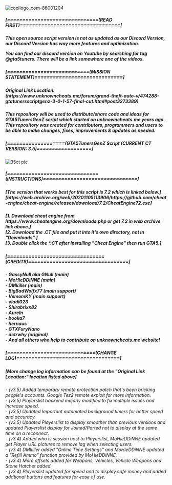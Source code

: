 ![coollogo_com-86001204](https://user-images.githubusercontent.com/121238089/215266662-298b1de1-e38d-4a27-9e22-4cd2bce23735.png)

<h5>[==============================(READ FIRST)=================================]</h5>

<h5>This open source script version is not as updated as our Discord Version, our Discord Version has way more features and optimization.

You can find our discord version on Youtube by searching for tag @gta5tuners. There will be a link somewhere one of the videos.</h5>

<h5>[===========================(MISSION STATEMENT)=============================]</h5>

<h5>Original Link Location:<br>
(https://www.unknowncheats.me/forum/grand-theft-auto-v/474288-gtatunersscriptgenz-3-0-1-57-final-cut.html#post3273389)</h5>

<h5>This repository will be used to distribute/share code and ideas for GTA5TunersGenZ script which started on unknowncheats.me years ago.
This repository was created for contributors, programmers and users to be able to make changes, fixes, improvements & updates as needed.</h5>

<h5>[===================(GTA5TunersGenZ Script (CURRENT CT VERSION: 3.5)==================]</h5>

![35ct pic](https://user-images.githubusercontent.com/121238089/215269685-99fb7326-c929-4e38-801c-5f284ded47af.PNG)

<h5>[==============================(INSTRUCTIONS)===============================]</h5>

<h5>[The version that works best for this script is 7.2 which is linked below.]<br>
[https://web.archive.org/web/20201105113906/https://github.com/cheat-engine/cheat-engine/releases/download/7.2/CheatEngine72.exe]</h5>

<h5>[1. Download cheat engine from https://www.cheatengine.org/downloads.php or get 7.2 in web archive link above.]<br>
[2. Download the .CT file and put it into it's own directory, not in "Downloads".]<br>
[3. Double click the *.CT after installing "Cheat Engine" then run GTA5.]</h5>

<h5>[================================(CREDITS)=================================]</h5>

<h5>- GassyNull aka GNull (main)<br>
- MoHieDDiNNE (main)<br>
- DMkiller (main)<br>
- BigBadWolfx77 (main support)<br>
- VemomKY (main support)<br>
- vladi023<br>
- Shirabrixx82<br>
- AureIn<br>
- booka7<br>
- hernaus<br>
- GTXFuryNano<br>
- dctrwhy (original)<br>
- And all others who help to contribute on unknowncheats.me website!</h5>

<h5>[=============================(CHANGE LOG)==================================]</h5>

<h5>[More change log information can be found at the "Original Link Location:" location listed above]</h5>

<h6>- (v3.5) Added temporary remote protection patch that's been bricking people's accounts. Google Tez2 remote exploit for more information.<br>
- (v3.5) Playerslist backend majorly modified to fix multiple issues and increase speed.<br>
- (v3.5) Updated Important automated background timers for better speed and accuracy.<br>
- (v3.5) Updated Playerslist to display smoother than previous versions and updated Playerslist display for Joined/Parted not to display at the same time on a reconnect.<br>
- (v3.4) Added who is session host to Playerslist, MoHieDDiNNE updated get Player URL pictures to remove lag when selecting users.<br>
- (v3.4) DMkiller added "Online Time Settings" and MoHieDDiNNE updated a "Refill Ammo" function provided by MoHieDDiNNE.<br>
- (v3.4) More offsets added for Weapons, Vehicles, Vehicle Weapons and Stone Hatchet added.<br>
- (v3.4) Playerslist updated for speed and to display safe money and added addtional buttons and features for ease of use.</h6>
